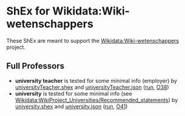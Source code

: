 # ShEx for Wikidata:Wiki-wetenschappers 

These ShEx are meant to support the 
[Wikidata:Wiki-wetenschappers](https://www.wikidata.org/wiki/Wikidata:Wiki-wetenschappers) project.

## Full Professors

* **university teacher** is tested for some minimal info (employer) by [universityTeacher.shex](universityTeacher.shex) and [universityTeacher.json](universityTeacher.json) ([run](https://rawgit.com/shexSpec/shex.js/wikidata/packages/shex-webapp/doc/shex-simple.html?manifestURL=https://raw.githubusercontent.com/shexSpec/schemas/master/Wikidata/academia/universityTeacher.json), [O38](https://wikidata-shex.wmflabs.org/wiki/Schema:O38))
* **university** is tested for some minimal info (see [Wikidata:WikiProject_Universities/Recommended_statements](https://www.wikidata.org/wiki/Wikidata:WikiProject_Universities/Recommended_statements)) by [university.shex](university.shex) and [university.json](university.json) ([run](https://rawgit.com/shexSpec/shex.js/wikidata/packages/shex-webapp/doc/shex-simple.html?manifestURL=https://raw.githubusercontent.com/shexSpec/schemas/master/Wikidata/academia/university.json), [O41](https://wikidata-shex.wmflabs.org/wiki/Schema:O41))
